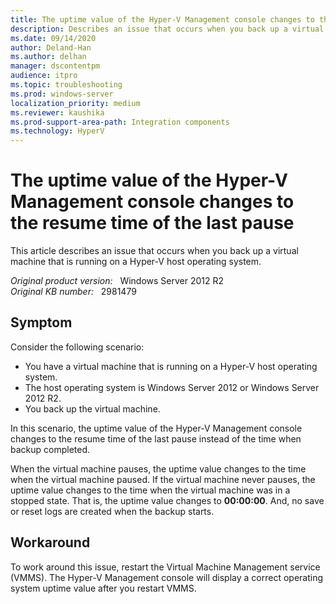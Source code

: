 ```yaml
---
title: The uptime value of the Hyper-V Management console changes to the resume time of the last pause
description: Describes an issue that occurs when you back up a virtual machine that is running on a Hyper-V host operating system.
ms.date: 09/14/2020
author: Deland-Han
ms.author: delhan 
manager: dscontentpm
audience: itpro
ms.topic: troubleshooting
ms.prod: windows-server
localization_priority: medium
ms.reviewer: kaushika
ms.prod-support-area-path: Integration components
ms.technology: HyperV
---
```

# The uptime value of the Hyper-V Management console changes to the resume time of the last pause

This article describes an issue that occurs when you back up a virtual machine that is running on a Hyper-V host operating system.

_Original product version:_ &nbsp; Windows Server 2012 R2  
_Original KB number:_ &nbsp; 2981479

## Symptom

Consider the following scenario:
- You have a virtual machine that is running on a Hyper-V host operating system.
- The host operating system is Windows Server 2012 or Windows Server 2012 R2.
- You back up the virtual machine.  

In this scenario, the uptime value of the Hyper-V Management console changes to the resume time of the last pause instead of the time when backup completed. 

When the virtual machine pauses, the uptime value changes to the time when the virtual machine paused. If the virtual machine never pauses, the uptime value changes to the time when the virtual machine was in a stopped state. That is, the uptime value changes to **00:00:00**. And, no save or reset logs are created when the backup starts.

## Workaround

To work around this issue, restart the Virtual Machine Management service  (VMMS). The Hyper-V Management console will display a correct operating system uptime value after you restart VMMS.
